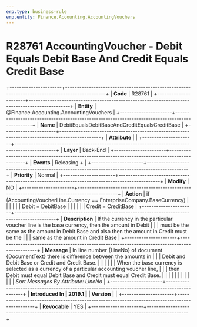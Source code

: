 ```yaml
---
erp.type: business-rule
erp.entity: Finance.Accounting.AccountingVouchers
---
```


# R28761 AccountingVoucher - Debit Equals Debit Base And Credit Equals Credit Base
+----------------------+-----------------------------------------------------------------------------------------------+
| **Code**             | R28761                                                                                        |
+----------------------+-----------------------------------------------------------------------------------------------+
| **Entity**           | @Finance.Accounting.AccountingVouchers                                                                             |
+----------------------+-----------------------------------------------------------------------------------------------+
| **Name**             | DebitEqualsDebitBaseAndCreditEqualsCreditBase                                                 |
+----------------------+-----------------------------------------------------------------------------------------------+
| **Attribute**        |                                                                                               |
+----------------------+-----------------------------------------------------------------------------------------------+
| **Layer**            | Back-End                                                                                      |
+----------------------+-----------------------------------------------------------------------------------------------+
| **Events**           | Releasing +                                                                                   |
+----------------------+-----------------------------------------------------------------------------------------------+
| **Priority**         | Normal                                                                                        |
+----------------------+-----------------------------------------------------------------------------------------------+
| **Modify**           | NO                                                                                            |
+----------------------+-----------------------------------------------------------------------------------------------+
| **Action**           | if (AccountingVoucherLine.Currency == EnterpriseCompany.BaseCurrency)                         |
|                      |                                                                                               |
|                      | Debit = DebitBase                                                                             |
|                      |                                                                                               |
|                      | Credit = CreditBase                                                                           |
+----------------------+-----------------------------------------------------------------------------------------------+
| **Description**      | If the currency in the particular voucher line is the base currency, then the amount in Debit |
|                      | must be the same as the amount in Debit Base and also then the amount in Credit must be the   |
|                      | same as the amount in Credit Base                                                             |
+----------------------+-----------------------------------------------------------------------------------------------+
| **Message**          | In line number {LineNo} of document {DocumentText} there is difference between the amounts in |
|                      | Debit and Debit Base or Credit and Credit Base.                                               |
|                      |                                                                                               |
|                      | When the base currency is selected as a currency of a particular accounting voucher line,     |
|                      | then Debit must equal Debit Base and Credit must equal Credit Base.                           |
|                      |                                                                                               |
|                      |                                                                                               |
|                      |                                                                                               |
|                      | *Sort Messages By Attribute: LineNo*                                                          |
+----------------------+-----------------------------------------------------------------------------------------------+
| **Introduced In      | 2019.1                                                                                        |
| Version**            |                                                                                               |
+----------------------+-----------------------------------------------------------------------------------------------+
| **Revocable**        | YES                                                                                           |
+----------------------+-----------------------------------------------------------------------------------------------+

  

  

  
